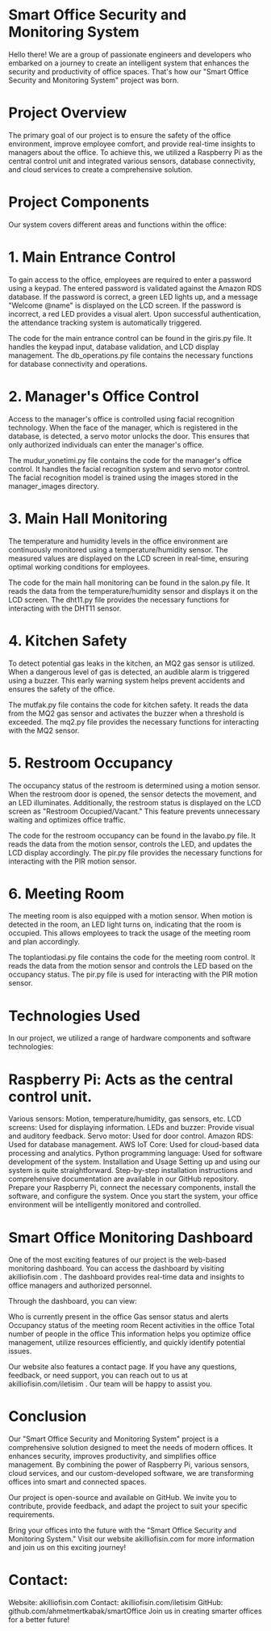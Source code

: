# Smart Office Security and Monitoring System
Hello there! We are a group of passionate engineers and developers who embarked on a journey to create an intelligent system that enhances the security and productivity of office spaces. That's how our "Smart Office Security and Monitoring System" project was born.

# Project Overview
The primary goal of our project is to ensure the safety of the office environment, improve employee comfort, and provide real-time insights to managers about the office. To achieve this, we utilized a Raspberry Pi as the central control unit and integrated various sensors, database connectivity, and cloud services to create a comprehensive solution.

# Project Components
Our system covers different areas and functions within the office:

# 1. Main Entrance Control
To gain access to the office, employees are required to enter a password using a keypad. The entered password is validated against the Amazon RDS database. If the password is correct, a green LED lights up, and a message "Welcome @name" is displayed on the LCD screen. If the password is incorrect, a red LED provides a visual alert. Upon successful authentication, the attendance tracking system is automatically triggered.

The code for the main entrance control can be found in the giris.py file. It handles the keypad input, database validation, and LCD display management. The db_operations.py file contains the necessary functions for database connectivity and operations.

# 2. Manager's Office Control
Access to the manager's office is controlled using facial recognition technology. When the face of the manager, which is registered in the database, is detected, a servo motor unlocks the door. This ensures that only authorized individuals can enter the manager's office.

The mudur_yonetimi.py file contains the code for the manager's office control. It handles the facial recognition system and servo motor control. The facial recognition model is trained using the images stored in the manager_images directory.

# 3. Main Hall Monitoring
The temperature and humidity levels in the office environment are continuously monitored using a temperature/humidity sensor. The measured values are displayed on the LCD screen in real-time, ensuring optimal working conditions for employees.

The code for the main hall monitoring can be found in the salon.py file. It reads the data from the temperature/humidity sensor and displays it on the LCD screen. The dht11.py file provides the necessary functions for interacting with the DHT11 sensor.

# 4. Kitchen Safety
To detect potential gas leaks in the kitchen, an MQ2 gas sensor is utilized. When a dangerous level of gas is detected, an audible alarm is triggered using a buzzer. This early warning system helps prevent accidents and ensures the safety of the office.

The mutfak.py file contains the code for kitchen safety. It reads the data from the MQ2 gas sensor and activates the buzzer when a threshold is exceeded. The mq2.py file provides the necessary functions for interacting with the MQ2 sensor.

# 5. Restroom Occupancy
The occupancy status of the restroom is determined using a motion sensor. When the restroom door is opened, the sensor detects the movement, and an LED illuminates. Additionally, the restroom status is displayed on the LCD screen as "Restroom Occupied/Vacant." This feature prevents unnecessary waiting and optimizes office traffic.

The code for the restroom occupancy can be found in the lavabo.py file. It reads the data from the motion sensor, controls the LED, and updates the LCD display accordingly. The pir.py file provides the necessary functions for interacting with the PIR motion sensor.

# 6. Meeting Room
The meeting room is also equipped with a motion sensor. When motion is detected in the room, an LED light turns on, indicating that the room is occupied. This allows employees to track the usage of the meeting room and plan accordingly.

The toplantiodasi.py file contains the code for the meeting room control. It reads the data from the motion sensor and controls the LED based on the occupancy status. The pir.py file is used for interacting with the PIR motion sensor.

# Technologies Used
In our project, we utilized a range of hardware components and software technologies:

# Raspberry Pi: Acts as the central control unit.
Various sensors: Motion, temperature/humidity, gas sensors, etc.
LCD screens: Used for displaying information.
LEDs and buzzer: Provide visual and auditory feedback.
Servo motor: Used for door control.
Amazon RDS: Used for database management.
AWS IoT Core: Used for cloud-based data processing and analytics.
Python programming language: Used for software development of the system.
Installation and Usage
Setting up and using our system is quite straightforward. Step-by-step installation instructions and comprehensive documentation are available in our GitHub repository. Prepare your Raspberry Pi, connect the necessary components, install the software, and configure the system. Once you start the system, your office environment will be intelligently monitored and controlled.

# Smart Office Monitoring Dashboard
One of the most exciting features of our project is the web-based monitoring dashboard. You can access the dashboard by visiting akilliofisin.com . The dashboard provides real-time data and insights to office managers and authorized personnel.

Through the dashboard, you can view:

Who is currently present in the office
Gas sensor status and alerts
Occupancy status of the meeting room
Recent activities in the office
Total number of people in the office
This information helps you optimize office management, utilize resources efficiently, and quickly identify potential issues.

Our website also features a contact page. If you have any questions, feedback, or need support, you can reach out to us at akilliofisin.com/iletisim . Our team will be happy to assist you.

# Conclusion
Our "Smart Office Security and Monitoring System" project is a comprehensive solution designed to meet the needs of modern offices. It enhances security, improves productivity, and simplifies office management. By combining the power of Raspberry Pi, various sensors, cloud services, and our custom-developed software, we are transforming offices into smart and connected spaces.

Our project is open-source and available on GitHub. We invite you to contribute, provide feedback, and adapt the project to suit your specific requirements.

Bring your offices into the future with the "Smart Office Security and Monitoring System." Visit our website akilliofisin.com for more information and join us on this exciting journey!

# Contact:

Website: akilliofisin.com
Contact: akilliofisin.com/iletisim
GitHub: github.com/ahmetmertkabak/smartOffice
Join us in creating smarter offices for a better future!
